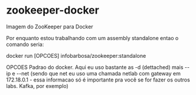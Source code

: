 # zookeeper-docker
Imagem do ZooKeeper para Docker

Por enquanto estou trabalhando com um assembly standalone entao o comando seria: 

docker run [OPCOES] infobarbosa/zookeeper:standalone

OPCOES
	Padrao do docker. Aqui eu uso bastante as -d (dettached) mais --ip e --net (sendo que net eu uso uma chamada netlab com gateway em 172.18.0.1 - essa informacao só é importante pra você se for fazer os outros labs. Kafka, por exemplo)


